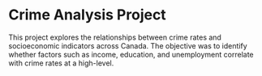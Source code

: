 # Crime Analysis Project

This project explores the relationships between crime rates and socioeconomic indicators across Canada. The objective was to identify whether factors such as income, education, and unemployment correlate with crime rates at a high-level.

